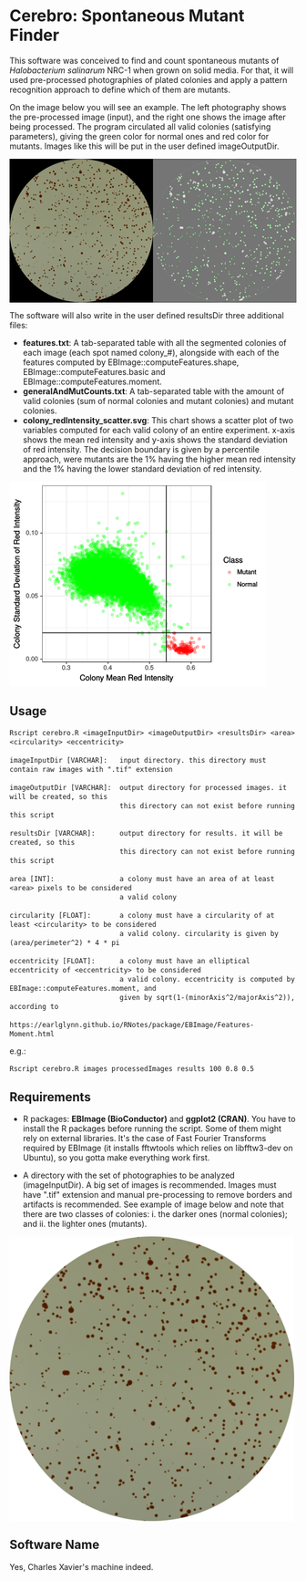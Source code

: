 # Cerebro: Spontaneous Mutant Finder

This software was conceived to find and count spontaneous mutants of _Halobacterium salinarum_ NRC-1 when grown on solid media. For that, it will used pre-processed photographies of plated colonies and apply a pattern recognition approach to define which of them are mutants.  
  
On the image below you will see an example. The left photography shows the pre-processed image (input), and the right one shows the image after being processed. The program circulated all valid colonies (satisfying parameters), giving the green color for normal ones and red color for mutants. Images like this will be put in the user defined imageOutputDir.

<img align="center" src="/examples/processed/.processed_image.png">

The software will also write in the user defined resultsDir three additional files:

* __features.txt__: A tab-separated table with all the segmented colonies of each image (each spot named colony_#), alongside with each of the features computed by EBImage::computeFeatures.shape, EBImage::computeFeatures.basic and EBImage::computeFeatures.moment.
* __generalAndMutCounts.txt__: A tab-separated table with the amount of valid colonies (sum of normal colonies and mutant colonies) and mutant colonies.
* __colony_redIntensity_scatter.svg__: This chart shows a scatter plot of two variables computed for each valid colony of an entire experiment. x-axis shows the mean red intensity and y-axis shows the standard deviation of red intensity. The decision boundary is given by a percentile approach, were mutants are the 1% having the higher mean red intensity and the 1% having the lower standard deviation of red intensity.

<img align="center" src="/examples/colony_redIntensity_scatter.png">

## Usage

```
Rscript cerebro.R <imageInputDir> <imageOutputDir> <resultsDir> <area> <circularity> <eccentricity>

imageInputDir [VARCHAR]:   input directory. this directory must contain raw images with ".tif" extension

imageOutputDir [VARCHAR]:  output directory for processed images. it will be created, so this
                           this directory can not exist before running this script

resultsDir [VARCHAR]:      output directory for results. it will be created, so this
                           this directory can not exist before running this script

area [INT]:                a colony must have an area of at least <area> pixels to be considered
                           a valid colony

circularity [FLOAT]:       a colony must have a circularity of at least <circularity> to be considered
                           a valid colony. circularity is given by (area/perimeter^2) * 4 * pi

eccentricity [FLOAT]:      a colony must have an elliptical eccentricity of <eccentricity> to be considered
                           a valid colony. eccentricity is computed by EBImage::computeFeatures.moment, and
                           given by sqrt(1-(minorAxis^2/majorAxis^2)), according to
                           https://earlglynn.github.io/RNotes/package/EBImage/Features-Moment.html
```

e.g.:

```
Rscript cerebro.R images processedImages results 100 0.8 0.5
```

## Requirements

* R packages: __EBImage (BioConductor)__ and __ggplot2 (CRAN)__. You have to install the R packages before running the script. Some of them might rely on external libraries. It's the case of Fast Fourier Transforms required by EBImage (it installs fftwtools which relies on libfftw3-dev on Ubuntu), so you gotta make everything work first.  

* A directory with the set of photographies to be analyzed (imageInputDir). A big set of images is recommended. Images must have ".tif" extension and manual pre-processing to remove borders and artifacts is recommended. See example of image below and note that there are two classes of colonies: i. the darker ones (normal colonies); and ii. the lighter ones (mutants).

<img align="center" src="/examples/raw/.raw_image.png">

## Software Name

Yes, Charles Xavier's machine indeed.  
